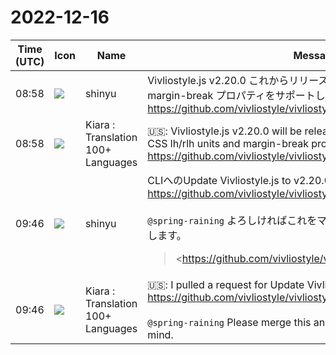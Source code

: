 # 2022-12-16

|Time (UTC)|Icon|Name|Message|
|---|---|---|---|
|08:58|![](https://avatars.slack-edge.com/2018-04-27/354445776386_e258f5ed5ba887b08668_72.jpg)|shinyu|Vivliostyle.js v2.20.0 これからリリースします。CSSの lh/rlh 単位と margin-break プロパティをサポートしました。<br><https://github.com/vivliostyle/vivliostyle.js/milestone/7?closed=1>|
|08:58|![](https://avatars.slack-edge.com/2021-08-02/2324149410423_2aa7423c4133ecb9f168_72.png)|Kiara : Translation 100+ Languages|🇺🇸: Vivliostyle.js v2.20.0 will be released soon. Added support for CSS lh/rlh units and margin-break properties.<br><https://github.com/vivliostyle/vivliostyle.js/milestone/7?closed=1>|
|09:46|![](https://avatars.slack-edge.com/2018-04-27/354445776386_e258f5ed5ba887b08668_72.jpg)|shinyu|CLIへのUpdate Vivliostyle.js to v2.20.0 のプルリクしました：<br><https://github.com/vivliostyle/vivliostyle-cli/pull/356><br><br>`@spring-raining` よろしければこれをマージして CLI v6 のリリースお願いします。<br><blockquote><https://github.com/vivliostyle/vivliostyle.js/releases/tag/v2.20.0|https://github.com/vivliostyle/vivliostyle.js/releases/tag/v2.20.0><br><br>*Features*<br><br>• Add support for CSS lh and rlh units<br>• Add support for CSS margin-break property<br>• Support (-webkit-)text-stroke properties<br><br>*Bug Fixes*<br><br>• hanging-punctuation makes text selection difficult for paragraph-last punctuation<br>• Question: react renderer size<br>• Some text-* properties are not applied to page margin box content<br>• Text-decoration-line should not be skipped at ideograph-alpha/numeric text spacing<br>• Wrong cascading with shorthand property text-decoration and its longhand</blockquote>|
|09:46|![](https://avatars.slack-edge.com/2021-08-02/2324149410423_2aa7423c4133ecb9f168_72.png)|Kiara : Translation 100+ Languages|🇺🇸: I pulled a request for Update Vivliostyle.js to v2.20.0 to the CLI:<br><https://github.com/vivliostyle/vivliostyle-cli/pull/356><br><br>`@spring-raining` Please merge this and release CLI v6 if you don't mind.|
